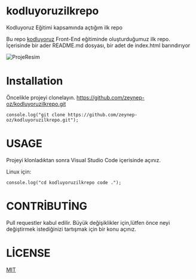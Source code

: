 # kodluyoruzilkrepo
Kodluyoruz Eğitimi kapsamında açtığım ilk repo

Bu repo [kodluyoruz](https://www.kodluyoruz.org/cs50x) Front-End eğitiminde oluşturduğumuz ilk repo. İçerisinde bir ader README.md dosyası, bir adet de index.html barındırıyor

![ProjeResim](c:\Users\Zeynep\Desktop\KodluyoruzProje.png)

# Installation

Öncelikle projeyi clonelayın. https://github.com/zeynep-oz/kodluyoruzilkrepo.git

`console.log("git clone https://github.com/zeynep-oz/kodluyoruzilkrepo.git");`

# USAGE

Projeyi klonladıktan sonra Visual Studio Code içerisinde açınız.

Linux için:

`console.log("cd kodluyoruzilkrepo code .");`

# CONTRİBUTİNG

Pull requestler kabul edilir. Büyük değişiklikler için,lütfen önce neyi değiştirmek istediğinizi tartışmak için bir konu açınız.

# LİCENSE

[MIT](https://mit-license.org/)




